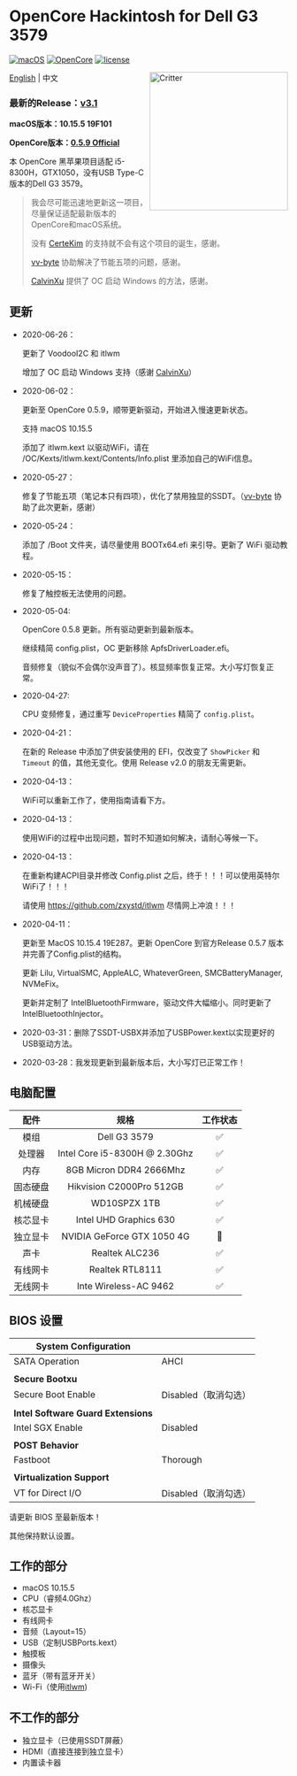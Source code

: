 # OpenCore Hackintosh for Dell G3 3579

[![macOS](https://img.shields.io/badge/macOS-10.15.5-orange)](https://www.apple.com/macos/catalina/)
[![OpenCore](https://img.shields.io/badge/OpenCore-0.5.9-9cf)](https://github.com/acidanthera/OpenCorePkg)
[![license](https://img.shields.io/badge/license-Anti%20996-blue.svg)](https://github.com/996icu/996.ICU/blob/master/LICENSE)

<img align="right" src="https://support.apple.com/content/dam/edam/applecare/images/en_US/macos/psp-mini-hero-macos-high-sierra-whats-new_2x.png" alt="Critter" width="250">

[English](https://github.com/tonyleelyy/OpenCore-Hackintosh-Dell-G3-3579/blob/master/README.md) | 中文

### 最新的Release：[v3.1](https://github.com/tonyleelyy/OpenCore-Hackintosh-Dell-G3-3579/releases/tag/v3.1)

**macOS版本：10.15.5 19F101**

**OpenCore版本：[0.5.9 Official](https://github.com/acidanthera/OpenCorePkg/releases/tag/0.5.9)**

本 OpenCore 黑苹果项目适配 i5-8300H，GTX1050，没有USB Type-C版本的Dell G3 3579。

> 我会尽可能迅速地更新这一项目，尽量保证适配最新版本的OpenCore和macOS系统。
>
> 没有 [CerteKim](https://github.com/CerteKim) 的支持就不会有这个项目的诞生，感谢。
>
> [vv-byte](https://github.com/vv-byte) 协助解决了节能五项的问题，感谢。
>
> [CalvinXu](https://github.com/CalvinXu17) 提供了 OC 启动 Windows 的方法，感谢。

## 更新
- 2020-06-26：

  更新了 VoodooI2C 和 itlwm

  增加了 OC 启动 Windows 支持（感谢 [CalvinXu](https://github.com/CalvinXu17)）

- 2020-06-02：

  更新至 OpenCore 0.5.9，顺带更新驱动，开始进入慢速更新状态。

  支持 macOS 10.15.5

  添加了 itlwm.kext 以驱动WiFi，请在 /OC/Kexts/itlwm.kext/Contents/Info.plist 里添加自己的WiFi信息。

- 2020-05-27：

  修复了节能五项（笔记本只有四项），优化了禁用独显的SSDT。（[vv-byte](https://github.com/vv-byte) 协助了此次更新，感谢）

- 2020-05-24：

  添加了 /Boot 文件夹，请尽量使用 BOOTx64.efi 来引导。更新了 WiFi 驱动教程。

- 2020-05-15：

  修复了触控板无法使用的问题。

- 2020-05-04:

  OpenCore 0.5.8 更新。所有驱动更新到最新版本。

  继续精简 config.plist，OC 更新移除 ApfsDriverLoader.efi。

  音频修复（貌似不会偶尔没声音了）。核显频率恢复正常。大小写灯恢复正常。

- 2020-04-27:

  CPU 变频修复，通过重写 `DeviceProperties` 精简了 `config.plist`。

- 2020-04-21：

  在新的 Release 中添加了供安装使用的 EFI，仅改变了 `ShowPicker` 和 `Timeout` 的值，其他无变化。使用 Release v2.0 的朋友无需更新。

- 2020-04-13：

  WiFi可以重新工作了，使用指南请看下方。

- 2020-04-13：

  使用WiFi的过程中出现问题，暂时不知道如何解决，请耐心等候一下。

- 2020-04-13：

  在重新构建ACPI目录并修改 Config.plist 之后，终于！！！可以使用英特尔WiFi了！！！

  请使用 https://github.com/zxystd/itlwm 尽情网上冲浪！！！

- 2020-04-11：

  更新至 MacOS 10.15.4 19E287。更新 OpenCore 到官方Release 0.5.7 版本并完善了Config.plist的结构。

  更新 Lilu, VirtualSMC, AppleALC, WhateverGreen, SMCBatteryManager, NVMeFix。

  更新并定制了 IntelBluetoothFirmware，驱动文件大幅缩小。同时更新了 IntelBluetoothInjector。

- 2020-03-31：删除了SSDT-USBX并添加了USBPower.kext以实现更好的USB驱动方法。

- 2020-03-28：我发现更新到最新版本后，大小写灯已正常工作！



## 电脑配置

|   配件   |             规格              | 工作状态 |
| :------: | :---------------------------: | :------: |
|   模组   |         Dell G3 3579          |    ✅     |
|  处理器  | Intel Core i5-8300H @ 2.30Ghz |    ✅     |
|   内存   |    8GB Micron DDR4 2666Mhz    |    ✅     |
| 固态硬盘 |   Hikvision C2000Pro 512GB    |    ✅     |
| 机械硬盘 |         WD10SPZX 1TB          |    ✅     |
| 核芯显卡 |    Intel UHD Graphics 630    |    ✅     |
| 独立显卡 |  NVIDIA GeForce GTX 1050 4G   |    🚫     |
|   声卡   |        Realtek ALC236         |    ✅     |
| 有线网卡 |        Realtek RTL8111        |    ✅     |
| 无线网卡 |     Inte Wireless-AC 9462     |  ✅  |

## BIOS 设置

| **System Configuration** |      |
| --- | --- |
| SATA Operation       | AHCI |
|                      |      |
| **Secure Bootxu**   |      |
| Secure Boot Enable   | Disabled（取消勾选） |
|  |                    |
| **Intel Software Guard Extensions** |                    |
| Intel SGX Enable | Disabled           |
|  |                    |
| **POST Behavior** |                    |
| Fastboot | Thorough           |
|  |                    |
| **Virtualization Support** |                    |
| VT for Direct I/O | Disabled（取消勾选） |

请更新 BIOS 至最新版本！

其他保持默认设置。

## 工作的部分

- macOS 10.15.5
- CPU（睿频4.0Ghz）
- 核芯显卡
- 有线网卡
- 音频（Layout=15）
- USB（定制USBPorts.kext）
- 触摸板
- 摄像头
- 蓝牙（带有蓝牙开关）
- Wi-Fi（使用[itlwm](https://github.com/zxystd/itlwm))

## 不工作的部分

- 独立显卡（已使用SSDT屏蔽）
- HDMI（直接连接到独立显卡）
- 内置读卡器
